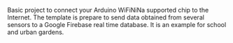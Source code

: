 Basic project to connect your Arduino WiFiNiNa supported chip to the Internet. 
The template is prepare to send data obtained from several sensors to a Google Firebase real time database.
It is an example for school and urban gardens.
